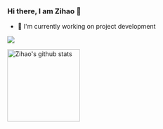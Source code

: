 ### Hi there, I am Zihao 👋

- 🌱 I'm currently working on project development

![](https://visitor-badge.glitch.me/badge?page_id=github.com/zihaoyy)

<a href="https://idzh.cn">
  <img align="center" height="165" src="https://github-readme-stats.vercel.app/api?username=zihaoyy&show_icons=true&include_all_commits=true&theme=vue-dark" alt="Zihao's github stats" />
</a>

